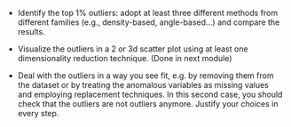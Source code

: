 - Identify the top 1% outliers: adopt at least three different methods from different families (e.g., density-based, angle-based…) and compare the results.

- Visualize the outliers in a 2 or 3d scatter plot using at least one dimensionality reduction technique. (Done in next module)

- Deal with the outliers in a way you see fit, e.g. by removing them from the dataset or by treating the anomalous variables as missing values and employing replacement techniques. In this second case, you should check that the outliers are not outliers anymore. Justify your choices in every step.
